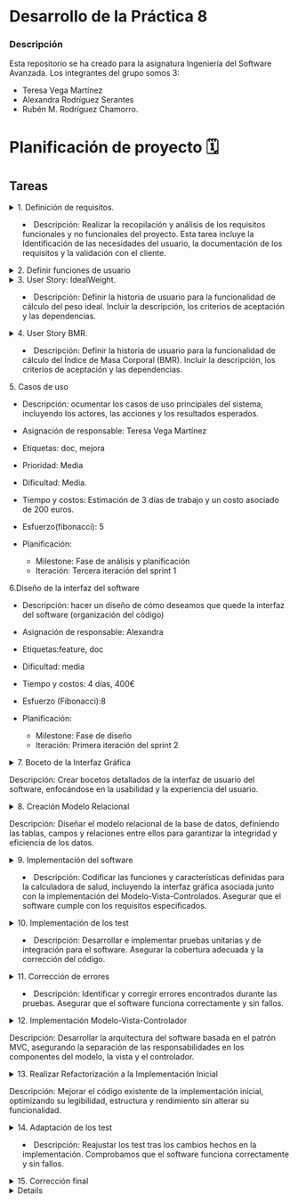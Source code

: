 # Desarrollo de la Práctica 8
### Descripción
Esta repositorio se ha creado para la asignatura Ingeniería del Software Avanzada. 
Los integrantes del grupo somos 3: 
- Teresa Vega Martínez
- Alexandra Rodríguez Serantes
- Rubén M. Rodríguez Chamorro.

# Planificación de proyecto 🗓️
## Tareas 
<details>
<summary>  1. Definición de requisitos.

- Descripción: Realizar la recopilación y análisis de los requisitos funcionales y no funcionales del proyecto. Esta tarea incluye la Identificación de las necesidades del usuario, la documentación de los requisitos y la validación con el cliente.
</summary>

- Asignación de responsable: Ruben M. Rddríguez Chamorro.

- Etiquetas:  feature, doc.

- Prioridad: Alta.

- Dificultad: Media.

- Tiempo y costos: Estimación de 5 días de trabajo y un costo asociado de 500 euros.

- Esfuerzo(fibonacci): 8.

- Planificación:
        - Milestone: Fase de análisis y planificación
        - Iteración: Primera iteración del sprint 1
</details> 




<details>
<summary>  2. Definir funciones de usuario
</summary>


</details> 



<details>
<summary>  3. User Story: IdealWeight.

- Descripción: Definir la historia de usuario para la funcionalidad de cálculo del peso ideal. Incluir la descripción, los criterios de aceptación y las dependencias.
</summary>

- Asignación de responsable: Ruben M. Rodríguez Chamorro

- Etiquetas: doc.

- Prioridad: Alta.

- Dificultad: Media.

- Tiempo y costos: Estimación de 2 días de trabajo y un costo asociado de 200 euros.

- Esfuerzo(fibonacci): 3.

- Planificación:

        - Milestone:  Fase de análisis y planificación
        - Iteración: Segunda iteración del sprint 1
</details> 


<details>
<summary> 4. User Story BMR.

- Descripción: Definir la historia de usuario para la funcionalidad de cálculo del Índice de Masa Corporal (BMR). Incluir la descripción, los criterios de aceptación y las dependencias.
</summary>

- Asignación de responsable: Ruben M. Rodríguez Chamorro

- Etiquetas:  feature, doc.

- Prioridad: Alta.

- Dificultad: baja.

- Tiempo y costos: Estimación de 2 días de trabajo y un costo asociado de 200 euros.

- Esfuerzo(fibonacci): 3.

- Planificación:
        - Milestone:  Fase de análisis y planificación
        - Iteración: Segunda iteración del sprint 1
        
</details> 


<summary>  5. Casos de uso

- Descripción: ocumentar los casos de uso principales del sistema, incluyendo los actores, las acciones y los resultados esperados.
</summary>

- Asignación de responsable: Teresa Vega Martínez

- Etiquetas:  doc, mejora

- Prioridad: Media

- Dificultad: Media.

- Tiempo y costos: Estimación de 3 días de trabajo y un costo asociado de 200 euros.

- Esfuerzo(fibonacci): 5

- Planificación:

    - Milestone:  Fase de análisis y planificación
    - Iteración: Tercera iteración del sprint 1
</details> 





<summary> 6.Diseño de la interfaz del software

- Descripción: hacer un diseño de cómo deseamos que quede la interfaz del software (organización del código)
</summary>

- Asignación de responsable: Alexandra

- Etiquetas:feature, doc

- Dificultad: media

- Tiempo y costos: 4 días, 400€

- Esfuerzo (Fibonacci):8

- Planificación: 
	- Milestone: Fase de diseño
	- Iteración: Primera iteración del sprint 2
</details>



<details> 
<summary> 7. Boceto de la Interfaz Gráfica

Descripción: Crear bocetos detallados de la interfaz de usuario del software, enfocándose en la usabilidad y la experiencia del usuario.
</summary>

- Asignación de responsable: Alexandra

- Etiquetas: ui, design

- Dificultad: media

- Tiempo y costos: 5 días, 500€

- Esfuerzo (Fibonacci): 8

- Planificación: 
	- Milestone: Fase de diseño 
	- Iteración: Segunda iteración del sprint 2
</details>

<details> 
<summary> 8. Creación Modelo Relacional

Descripción: Diseñar el modelo relacional de la base de datos, definiendo las tablas, campos y relaciones entre ellos para garantizar la integridad y eficiencia de los datos. 
</summary>

- Asignación de responsable: Alexandra
- Etiquetas: database, backend
- Dificultad: media
- Tiempo y costos: 8 días, 800€
- Esfuerzo (Fibonacci): 5
- Planificación: 
	- Milestone: Fase de diseño de base de datos 
	- Iteración: Tercera iteración del sprint 2 
</details>


<details>
<summary> 9. Implementación del software

- Descripción: Codificar las funciones y características definidas para la calculadora de salud, incluyendo la interfaz gráfica asociada junto con la implementación del Modelo-Vista-Controlados. Asegurar que el software cumple con los requisitos especificados.

</summary>

- Asignación de responsable: Teresa Vega Martínez

- Etiquetas: feature

- Prioridad: alta

- Dificultad: alta

- Tiempo y costos: 12 días de trabajo, 1000 euros. 

- Esfuerzo(fibonacci): 13

- Planificación:
        - Milestone: Fase de implementación
        - Iteración: Primera iteración del sprint 3

</details> 


<details>
<summary> 10. Implementación de los test

- Descripción: Desarrollar e implementar pruebas unitarias y de integración para el software. Asegurar la cobertura adecuada y la corrección del código.
</summary>


- Asignación de responsable: Teresa Vega Martínez

- Etiquetas: feature, bug

- Prioridad: alta

- Dificultad: media

- Tiempo y costos: 5 días de trabajo, 500 euros. 

- Esfuerzo(fibonacci): 8

- Planificación:

    - Milestone: Fase de pruebas
    - Iteración: Segunda iteración del sprint 3

</details> 


<details>
<summary> 11. Corrección de errores

- Descripción: Identificar y corregir errores encontrados durante las pruebas. Asegurar que el software funciona correctamente y sin fallos.

</summary>

- Asignación de responsable: Teresa Vega Martínez

- Etiquetas: feature, bug

- Prioridad: Alta

- Dificultad: Media

- Tiempo y costos: 5 días de trabajo, 500 euros. 

- Esfuerzo(fibonacci): 8

- Planificación:

    - Milestone: Fase de pruebas
    - Iteración: Tercera iteración del sprint 3

</details> 

<details>
<summary> 12. Implementación Modelo-Vista-Controlador

Descripción: Desarrollar la arquitectura del software basada en el patrón MVC, asegurando la separación de las responsabilidades en los componentes del modelo, la vista y el controlador.
</summary>

- Asignación de responsable: Alexandra

- Etiquetas: architecture, dev

- Dificultad: alta

- Tiempo y costos: 10 días, 1000€

- Esfuerzo (Fibonacci): 13

- Planificación:
	- Milestone: Fase de implementación
	- Iteración: Primera iteración del sprint 4
</details>

<details> 
<summary> 13. Realizar Refactorización a la Implementación Inicial

Descripción: Mejorar el código existente de la implementación inicial, optimizando su legibilidad, estructura y rendimiento sin alterar su funcionalidad. 
</summary>

- Asignación de responsable: Alexandra

- Etiquetas: refactoring, code_quality

- Dificultad: media

- Tiempo y costos: 7 días, 700€

- Esfuerzo (Fibonacci): 5

- Planificación: 
	- Milestone: Fase de optimización de código 
	- Iteración: Segunda iteración del sprint 4 

</details>




<details>
<summary> 14. Adaptación de los test

- Descripción: Reajustar los test tras los cambios hechos en la implementación. Comprobamos  que el software funciona correctamente y sin fallos.

</summary>

- Asignación de responsable: Teresa Vega Martínez

- Etiquetas: feature, bug

- Prioridad: Alta

- Dificultad: Media

- Tiempo y costos: 4 días de trabajo, 400 euros. 

- Esfuerzo(fibonacci): 8

- Planificación:

    - Milestone: Segunda fase de pruebas
    - Iteración: Terecera iteración del sprint 4

</details> 




<details>
<summary> 15. Corrección final



</summary>



</details> 

<details>
